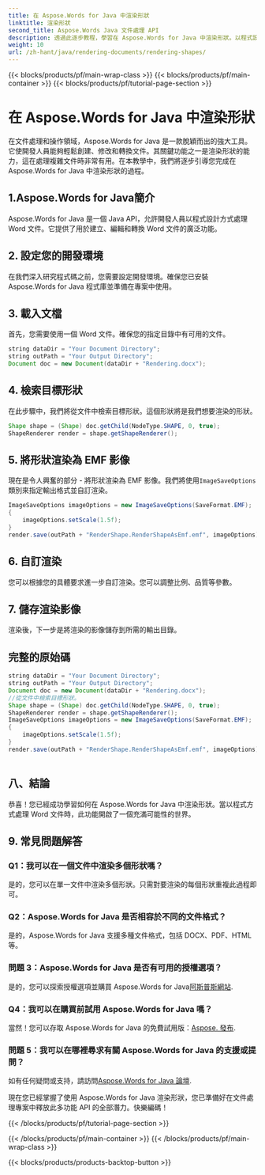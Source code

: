 ```yaml
---
title: 在 Aspose.Words for Java 中渲染形狀
linktitle: 渲染形狀
second_title: Aspose.Words Java 文件處理 API
description: 透過此逐步教程，學習在 Aspose.Words for Java 中渲染形狀。以程式設計方式建立 EMF 影像。
weight: 10
url: /zh-hant/java/rendering-documents/rendering-shapes/
---
```


{{< blocks/products/pf/main-wrap-class >}}
{{< blocks/products/pf/main-container >}}
{{< blocks/products/pf/tutorial-page-section >}}

# 在 Aspose.Words for Java 中渲染形狀


在文件處理和操作領域，Aspose.Words for Java 是一款脫穎而出的強大工具。它使開發人員能夠輕鬆創建、修改和轉換文件。其關鍵功能之一是渲染形狀的能力，這在處理複雜文件時非常有用。在本教學中，我們將逐步引導您完成在 Aspose.Words for Java 中渲染形狀的過程。

## 1.Aspose.Words for Java簡介

Aspose.Words for Java 是一個 Java API，允許開發人員以程式設計方式處理 Word 文件。它提供了用於建立、編輯和轉換 Word 文件的廣泛功能。

## 2. 設定您的開發環境

在我們深入研究程式碼之前，您需要設定開發環境。確保您已安裝 Aspose.Words for Java 程式庫並準備在專案中使用。

## 3. 載入文檔

首先，您需要使用一個 Word 文件。確保您的指定目錄中有可用的文件。

```java
string dataDir = "Your Document Directory";
string outPath = "Your Output Directory";
Document doc = new Document(dataDir + "Rendering.docx");
```

## 4. 檢索目標形狀

在此步驟中，我們將從文件中檢索目標形狀。這個形狀將是我們想要渲染的形狀。

```java
Shape shape = (Shape) doc.getChild(NodeType.SHAPE, 0, true);
ShapeRenderer render = shape.getShapeRenderer();
```

## 5. 將形狀渲染為 EMF 影像

現在是令人興奮的部分 - 將形狀渲染為 EMF 影像。我們將使用`ImageSaveOptions`類別來指定輸出格式並自訂渲染。

```java
ImageSaveOptions imageOptions = new ImageSaveOptions(SaveFormat.EMF);
{
    imageOptions.setScale(1.5f);
}
render.save(outPath + "RenderShape.RenderShapeAsEmf.emf", imageOptions);
```

## 6. 自訂渲染

您可以根據您的具體要求進一步自訂渲染。您可以調整比例、品質等參數。

## 7. 儲存渲染影像

渲染後，下一步是將渲染的影像儲存到所需的輸出目錄。

## 完整的原始碼
```java
string dataDir = "Your Document Directory";
string outPath = "Your Output Directory";
Document doc = new Document(dataDir + "Rendering.docx");
//從文件中檢索目標形狀。
Shape shape = (Shape) doc.getChild(NodeType.SHAPE, 0, true);
ShapeRenderer render = shape.getShapeRenderer();
ImageSaveOptions imageOptions = new ImageSaveOptions(SaveFormat.EMF);
{
	imageOptions.setScale(1.5f);
}
render.save(outPath + "RenderShape.RenderShapeAsEmf.emf", imageOptions);
    
```

## 八、結論

恭喜！您已經成功學習如何在 Aspose.Words for Java 中渲染形狀。當以程式方式處理 Word 文件時，此功能開啟了一個充滿可能性的世界。

## 9. 常見問題解答

### Q1：我可以在一個文件中渲染多個形狀嗎？

是的，您可以在單一文件中渲染多個形狀。只需對要渲染的每個形狀重複此過程即可。

### Q2：Aspose.Words for Java 是否相容於不同的文件格式？

是的，Aspose.Words for Java 支援多種文件格式，包括 DOCX、PDF、HTML 等。

### 問題 3：Aspose.Words for Java 是否有可用的授權選項？

是的，您可以探索授權選項並購買 Aspose.Words for Java[阿斯普斯網站](https://purchase.aspose.com/buy).

### Q4：我可以在購買前試用 Aspose.Words for Java 嗎？

當然！您可以存取 Aspose.Words for Java 的免費試用版：[Aspose. 發布](https://releases.aspose.com/).

### 問題 5：我可以在哪裡尋求有關 Aspose.Words for Java 的支援或提問？

如有任何疑問或支持，請訪問[Aspose.Words for Java 論壇](https://forum.aspose.com/).

現在您已經掌握了使用 Aspose.Words for Java 渲染形狀，您已準備好在文件處理專案中釋放此多功能 API 的全部潛力。快樂編碼！

{{< /blocks/products/pf/tutorial-page-section >}}

{{< /blocks/products/pf/main-container >}}
{{< /blocks/products/pf/main-wrap-class >}}

{{< blocks/products/products-backtop-button >}}
